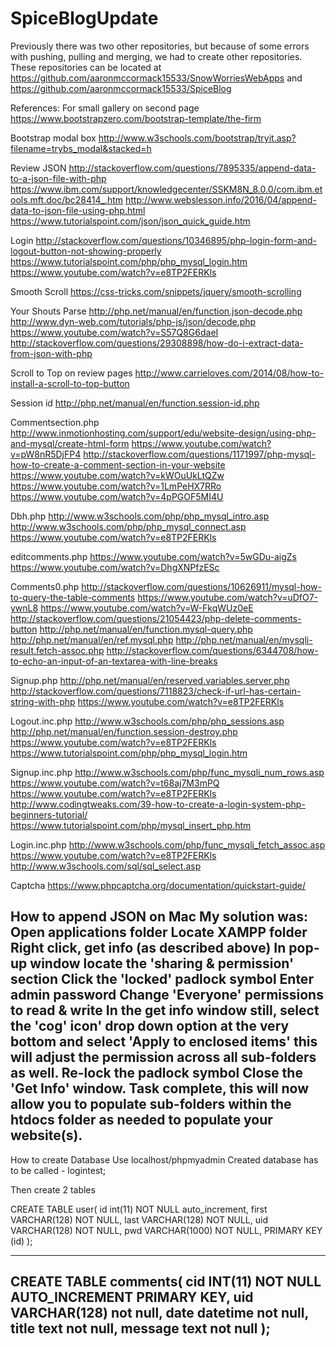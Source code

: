 # SpiceBlogUpdate

Previously there was two other repositories, but because of some errors with pushing, pulling and merging, we had to create other repositories. These repositories can be located at https://github.com/aaronmccormack15533/SnowWorriesWebApps and https://github.com/aaronmccormack15533/SpiceBlog

References:
For small gallery on second page
https://www.bootstrapzero.com/bootstrap-template/the-firm

Bootstrap modal box
http://www.w3schools.com/bootstrap/tryit.asp?filename=trybs_modal&stacked=h

Review JSON
http://stackoverflow.com/questions/7895335/append-data-to-a-json-file-with-php
https://www.ibm.com/support/knowledgecenter/SSKM8N_8.0.0/com.ibm.etools.mft.doc/bc28414_.htm
http://www.webslesson.info/2016/04/append-data-to-json-file-using-php.html
https://www.tutorialspoint.com/json/json_quick_guide.htm

Login 
http://stackoverflow.com/questions/10346895/php-login-form-and-logout-button-not-showing-properly
https://www.tutorialspoint.com/php/php_mysql_login.htm
https://www.youtube.com/watch?v=e8TP2FERKls

Smooth Scroll
https://css-tricks.com/snippets/jquery/smooth-scrolling

Your Shouts Parse
http://php.net/manual/en/function.json-decode.php
http://www.dyn-web.com/tutorials/php-js/json/decode.php
https://www.youtube.com/watch?v=S57Q8G6daeI
http://stackoverflow.com/questions/29308898/how-do-i-extract-data-from-json-with-php

Scroll to Top on review pages
http://www.carrieloves.com/2014/08/how-to-install-a-scroll-to-top-button

Session id
http://php.net/manual/en/function.session-id.php

Commentsection.php
http://www.inmotionhosting.com/support/edu/website-design/using-php-and-mysql/create-html-form
https://www.youtube.com/watch?v=pW8nR5DjFP4
http://stackoverflow.com/questions/1171997/php-mysql-how-to-create-a-comment-section-in-your-website
https://www.youtube.com/watch?v=kWOuUkLtQZw
https://www.youtube.com/watch?v=1LmPeHX7RRo
https://www.youtube.com/watch?v=4pPGOF5MI4U

Dbh.php
http://www.w3schools.com/php/php_mysql_intro.asp
http://www.w3schools.com/php/php_mysql_connect.asp
https://www.youtube.com/watch?v=e8TP2FERKls

editcomments.php
https://www.youtube.com/watch?v=5wGDu-aigZs
https://www.youtube.com/watch?v=DhgXNPfzESc

Comments0.php
http://stackoverflow.com/questions/10626911/mysql-how-to-query-the-table-comments
https://www.youtube.com/watch?v=uDfO7-ywnL8
https://www.youtube.com/watch?v=W-FkqWUz0eE
http://stackoverflow.com/questions/21054423/php-delete-comments-button
http://php.net/manual/en/function.mysql-query.php
http://php.net/manual/en/ref.mysql.php
http://php.net/manual/en/mysqli-result.fetch-assoc.php
http://stackoverflow.com/questions/6344708/how-to-echo-an-input-of-an-textarea-with-line-breaks

Signup.php
http://php.net/manual/en/reserved.variables.server.php
http://stackoverflow.com/questions/7118823/check-if-url-has-certain-string-with-php
https://www.youtube.com/watch?v=e8TP2FERKls

Logout.inc.php
http://www.w3schools.com/php/php_sessions.asp
http://php.net/manual/en/function.session-destroy.php
https://www.youtube.com/watch?v=e8TP2FERKls
https://www.tutorialspoint.com/php/php_mysql_login.htm

Signup.inc.php
http://www.w3schools.com/php/func_mysqli_num_rows.asp
https://www.youtube.com/watch?v=t68aj7M3mPQ
https://www.youtube.com/watch?v=e8TP2FERKls
http://www.codingtweaks.com/39-how-to-create-a-login-system-php-beginners-tutorial/
https://www.tutorialspoint.com/php/mysql_insert_php.htm

Login.inc.php
http://www.w3schools.com/php/func_mysqli_fetch_assoc.asp
https://www.youtube.com/watch?v=e8TP2FERKls
http://www.w3schools.com/sql/sql_select.asp

Captcha
https://www.phpcaptcha.org/documentation/quickstart-guide/



How to append JSON on Mac
My solution was:
Open applications folder
Locate XAMPP folder
Right click, get info (as described above)
In pop-up window locate the 'sharing & permission' section
Click the 'locked' padlock symbol
Enter admin password
Change 'Everyone' permissions to read & write
In the get info window still, select the 'cog' icon' drop down option at the very bottom and select 'Apply to enclosed items' this will adjust the permission across all sub-folders as well.
Re-lock the padlock symbol
Close the 'Get Info' window.
Task complete, this will now allow you to populate sub-folders within the htdocs folder as needed to populate your website(s).
------------------------------------------------------------------------------------------------------------------------
How to create Database
Use localhost/phpmyadmin
Created database has to be called - logintest;


Then create 2 tables




CREATE TABLE user(
	id int(11) NOT NULL auto_increment, 
	first VARCHAR(128) NOT NULL,
	last VARCHAR(128) NOT NULL,
	uid VARCHAR(128) NOT NULL,
	pwd VARCHAR(1000) NOT NULL,
	PRIMARY KEY (id)
);


--------------------------------------------------------------------------------------


CREATE TABLE comments(
    cid INT(11) NOT NULL AUTO_INCREMENT PRIMARY KEY,
    uid VARCHAR(128) not null,
    date datetime not null,
     title text not null,
    message text not null
);
------------------------------------------------------------------------------------------------------------------------


